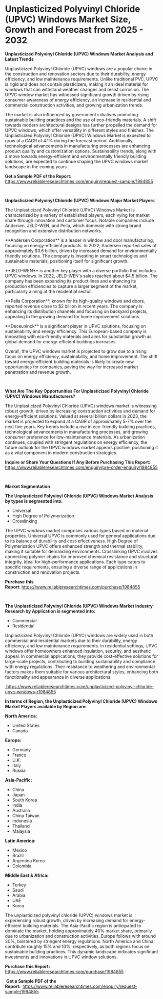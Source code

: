 <p><h1>Unplasticized Polyvinyl Chloride (UPVC) Windows Market Size, Growth and Forecast from 2025 - 2032</h1></p><p><strong>Unplasticized Polyvinyl Chloride (UPVC) Windows Market Analysis and Latest Trends</strong></p>
<p><p>Unplasticized Polyvinyl Chloride (UPVC) windows are a popular choice in the construction and renovation sectors due to their durability, energy efficiency, and low maintenance requirements. Unlike traditional PVC, UPVC is rigid and does not contain plasticizers, making it an ideal material for windows that can withstand weather changes and resist corrosion. The UPVC window market has witnessed significant growth driven by rising consumer awareness of energy efficiency, an increase in residential and commercial construction activities, and growing urbanization trends.</p><p>The market is also influenced by government initiatives promoting sustainable building practices and the use of eco-friendly materials. A shift towards modern architectural designs has further propelled the demand for UPVC windows, which offer versatility in different styles and finishes. The Unplasticized Polyvinyl Chloride (UPVC) Windows Market is expected to grow at a CAGR of 4.1% during the forecast period. Additionally, technological advancements in manufacturing processes are enhancing product quality and customization options. Sustainability trends, along with a move towards energy-efficient and environmentally friendly building solutions, are expected to continue shaping the UPVC windows market landscape in the coming years.</p></p>
<p><strong>Get a Sample PDF of the Report:&nbsp;</strong> <a href="https://www.reliableresearchtimes.com/enquiry/request-sample/1984855?utm_campaign=3045&utm_medium=2&utm_source=Github&utm_content=ia&utm_term=16042025&utm_id=unplasticized-polyvinyl-chloride-upvc-windows">https://www.reliableresearchtimes.com/enquiry/request-sample/1984855</a></p>
<p>&nbsp;</p>
<p><strong>Unplasticized Polyvinyl Chloride (UPVC) Windows Major Market Players</strong></p>
<p><p>The Unplasticized Polyvinyl Chloride (UPVC) Windows Market is characterized by a variety of established players, each vying for market share through innovation and customer focus. Notable companies include Andersen, JELD-WEN, and Pella, which dominate with strong brand recognition and extensive distribution networks.</p><p>**Andersen Corporation** is a leader in window and door manufacturing, focusing on energy-efficient products. In 2022, Andersen reported sales of approximately $3.6 billion, driven by increased demand for environmentally friendly solutions. The company is investing in smart technologies and sustainable materials, positioning itself for significant growth.</p><p>**JELD-WEN** is another key player with a diverse portfolio that includes UPVC windows. In 2022, JELD-WEN's sales reached about $4.5 billion. The company has been expanding its product lines and enhancing its production efficiencies to capture a larger segment of the market, particularly aiming at the residential sector.</p><p>**Pella Corporation**, known for its high-quality windows and doors, reported revenue close to $2 billion in recent years. The company is enhancing its distribution channels and focusing on backyard projects, appealing to the growing demand for home improvement solutions.</p><p>**Deceuninck** is a significant player in UPVC solutions, focusing on sustainability and energy efficiency. This European-based company is innovating with eco-friendly materials and aims for substantial growth as global demand for energy-efficient buildings increases.</p><p>Overall, the UPVC windows market is projected to grow due to a rising focus on energy efficiency, sustainability, and home improvement. The shift toward energy-efficient building materials is likely to create new opportunities for companies, paving the way for increased market penetration and revenue growth.</p></p>
<p>&nbsp;</p>
<p><strong>What Are The Key Opportunities For Unplasticized Polyvinyl Chloride (UPVC) Windows Manufacturers?</strong></p>
<p><p>The Unplasticized Polyvinyl Chloride (UPVC) windows market is witnessing robust growth, driven by increasing construction activities and demand for energy-efficient solutions. Valued at several billion dollars in 2023, the market is projected to expand at a CAGR of approximately 5-7% over the next five years. Key trends include a rise in eco-friendly building practices, technological advancements in manufacturing processes, and growing consumer preference for low-maintenance materials. As urbanization continues, coupled with stringent regulations on energy efficiency, the future outlook for the UPVC windows market appears positive, positioning it as a vital component in modern construction strategies.</p></p>
<p><strong>Inquire or Share Your Questions If Any Before Purchasing This Report:</strong> <a href="https://www.reliableresearchtimes.com/enquiry/pre-order-enquiry/1984855?utm_campaign=3045&utm_medium=2&utm_source=Github&utm_content=ia&utm_term=16042025&utm_id=unplasticized-polyvinyl-chloride-upvc-windows">https://www.reliableresearchtimes.com/enquiry/pre-order-enquiry/1984855</a></p>
<p>&nbsp;</p>
<p><strong>Market Segmentation</strong></p>
<p><strong>The Unplasticized Polyvinyl Chloride (UPVC) Windows Market Analysis by types is segmented into:</strong></p>
<p><ul><li>Universal</li><li>High Degree of Polymerization</li><li>Crosslinking</li></ul></p>
<p><p>The UPVC windows market comprises various types based on material properties. Universal UPVC is commonly used for general applications due to its balance of durability and cost-effectiveness. High Degree of Polymerization UPVC offers enhanced strength and thermal stability, making it suitable for demanding environments. Crosslinking UPVC involves connecting polymer chains for improved chemical resistance and structural integrity, ideal for high-performance applications. Each type caters to specific requirements, ensuring a diverse range of applications in construction and renovation projects.</p></p>
<p><strong>Purchase this Report:&nbsp;</strong><a href="https://www.reliableresearchtimes.com/purchase/1984855?utm_campaign=3045&utm_medium=2&utm_source=Github&utm_content=ia&utm_term=16042025&utm_id=unplasticized-polyvinyl-chloride-upvc-windows">https://www.reliableresearchtimes.com/purchase/1984855</a></p>
<p>&nbsp;</p>
<p><strong>The Unplasticized Polyvinyl Chloride (UPVC) Windows Market Industry Research by Application is segmented into:</strong></p>
<p><ul><li>Commercial</li><li>Residential</li></ul></p>
<p><p>Unplasticized Polyvinyl Chloride (UPVC) windows are widely used in both commercial and residential markets due to their durability, energy efficiency, and low maintenance requirements. In residential settings, UPVC windows offer homeowners enhanced insulation, security, and aesthetic appeal. In commercial applications, they provide cost-effective solutions for large-scale projects, contributing to building sustainability and compliance with energy regulations. Their resistance to weathering and environmental factors makes them suitable for various architectural styles, enhancing both functionality and appearance in diverse applications.</p></p>
<p><a href="https://www.reliableresearchtimes.com/unplasticized-polyvinyl-chloride-upvc-windows-r1984855?utm_campaign=3045&utm_medium=2&utm_source=Github&utm_content=ia&utm_term=16042025&utm_id=unplasticized-polyvinyl-chloride-upvc-windows">&nbsp;https://www.reliableresearchtimes.com/unplasticized-polyvinyl-chloride-upvc-windows-r1984855</a></p>
<p><strong>In terms of Region, the Unplasticized Polyvinyl Chloride (UPVC) Windows Market Players available by Region are:</strong></p>
<p>
    <p> <strong> North America: </strong>
        <ul>
            <li>United States</li>
            <li>Canada</li>
        </ul>
        </p> 
    <p> <strong> Europe: </strong>
        <ul>
            <li>Germany</li>
            <li>France</li>
            <li>U.K.</li>
            <li>Italy</li>
            <li>Russia</li>
        </ul>
        </p> 
    <p> <strong> Asia-Pacific: </strong>
        <ul>
            <li>China</li>
            <li>Japan</li>
            <li>South Korea</li>
            <li>India</li>
            <li>Australia</li>
            <li>China Taiwan</li>
            <li>Indonesia</li>
            <li>Thailand</li>
            <li>Malaysia</li>
        </ul>
        </p> 
    <p> <strong> Latin America: </strong>
        <ul>
            <li>Mexico</li>
            <li>Brazil</li>
            <li>Argentina Korea</li>
            <li>Colombia</li>
        </ul>
        </p> 
    <p> <strong> Middle East & Africa: </strong>
        <ul>
            <li>Turkey</li>
            <li>Saudi</li>
            <li>Arabia</li>
            <li>UAE</li>
            <li>Korea</li>
        </ul>
    </p>
    </p>
<p><p>The unplasticized polyvinyl chloride (UPVC) windows market is experiencing robust growth, driven by increasing demand for energy-efficient building materials. The Asia-Pacific region is anticipated to dominate the market, holding approximately 40% market share, primarily due to urbanization and construction activities. Europe follows with around 30%, bolstered by stringent energy regulations. North America and China contribute roughly 15% and 10%, respectively, as both regions focus on sustainable building practices. This dynamic landscape indicates significant investments and innovations in UPVC window solutions.</p></p>
<p><strong>Purchase this Report: </strong><a href="https://www.reliableresearchtimes.com/purchase/1984855?utm_campaign=3045&utm_medium=2&utm_source=Github&utm_content=ia&utm_term=16042025&utm_id=unplasticized-polyvinyl-chloride-upvc-windows">https://www.reliableresearchtimes.com/purchase/1984855</a></p>
<p>&nbsp;<strong>Get a Sample PDF of the Report:&nbsp;&nbsp;</strong><a href="https://www.reliableresearchtimes.com/enquiry/request-sample/1984855?utm_campaign=3045&utm_medium=2&utm_source=Github&utm_content=ia&utm_term=16042025&utm_id=unplasticized-polyvinyl-chloride-upvc-windows">https://www.reliableresearchtimes.com/enquiry/request-sample/1984855</a></p>
<p><strong></strong></p>
<p><p></p><p></p><p></p></p>